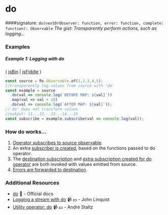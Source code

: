 # do
####signature: `do(nextOrObserver: function, error: function, complete: function): Observable`
*The gist: Transparently perform actions, such as logging...*


### Examples

##### Example 1: Logging with do

( [jsBin](http://jsbin.com/jimazuriva/1/edit?js,console) | [jsFiddle](https://jsfiddle.net/btroncone/qtyakorq/) )

```js
const source = Rx.Observable.of(1,2,3,4,5);
//transparently log values from source with 'do'
const example = source
  .do(val => console.log(`BEFORE MAP: ${val}`))
  .map(val => val + 10)
  .do(val => console.log(`AFTER MAP: ${val}`));
//'do' does not transform values
//output: 11...12...13...14...15
const subscribe = example.subscribe(val => console.log(val));
```

### How do works...
1. [Operator subscribes to source observable](https://github.com/ReactiveX/rxjs/blob/master/src/operator/do.ts#L66).
2. An extra [subscriber is created](https://github.com/ReactiveX/rxjs/blob/master/src/operator/do.ts#L85), based on the functions passed to do operator.
3. The [destination subscription](https://github.com/ReactiveX/rxjs/blob/master/src/operator/do.ts#L97) and [extra subscription created for do operator](https://github.com/ReactiveX/rxjs/blob/master/src/operator/do.ts#L93) are both invoked with values emitted from source. 
4. [Errors are forwarded to destination](https://github.com/ReactiveX/rxjs/blob/master/src/operator/do.ts#L94-L95).



### Additional Resources
* [do](https://github.com/ReactiveX/rxjs/blob/master/src/operator/do.ts) :newspaper: - Official docs
* [Logging a stream with do](https://egghead.io/lessons/rxjs-logging-a-stream-with-do?course=step-by-step-async-javascript-with-rxjs) :video_camera: :dollar: - John Linquist
* [Utility operator: do](https://egghead.io/lessons/rxjs-utility-operator-do?course=rxjs-beyond-the-basics-operators-in-depth) :video_camera: :dollar: - André Staltz